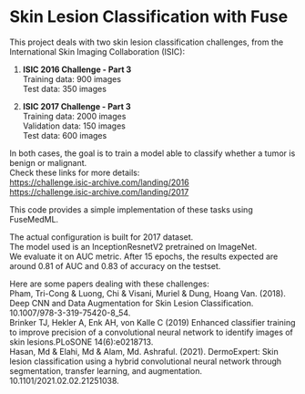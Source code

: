 # Skin Lesion Classification with Fuse 

This project deals with two skin lesion classification challenges, from the International Skin Imaging Collaboration (ISIC):

1. **ISIC 2016 Challenge - Part 3**  
        Training data: 900 images  
        Test data: 350 images  

2. **ISIC 2017 Challenge - Part 3**  
        Training data: 2000 images  
        Validation data: 150 images  
        Test data: 600 images  

In both cases, the goal is to train a model able to classify whether a tumor is benign or malignant.  
Check these links for more details:  
https://challenge.isic-archive.com/landing/2016  
https://challenge.isic-archive.com/landing/2017  

This code provides a simple implementation of these tasks using FuseMedML.  

The actual configuration is built for 2017 dataset.  
The model used is an InceptionResnetV2 pretrained on ImageNet.  
We evaluate it on AUC metric. After 15 epochs, the results expected are around 0.81 of AUC and 0.83 of accuracy on the testset.  

Here are some papers dealing with these challenges:  
Pham, Tri-Cong & Luong, Chi & Visani, Muriel & Dung, Hoang Van. (2018). Deep CNN and Data Augmentation for Skin Lesion Classification. 10.1007/978-3-319-75420-8_54.  
Brinker TJ, Hekler A, Enk AH, von Kalle C (2019) Enhanced classifier training to improve precision of a convolutional neural network to identify images of skin lesions.PLoSONE 14(6):e0218713.  
Hasan, Md & Elahi, Md & Alam, Md. Ashraful. (2021). DermoExpert: Skin lesion classification using a hybrid convolutional neural network through segmentation, transfer learning, and augmentation. 10.1101/2021.02.02.21251038.   
